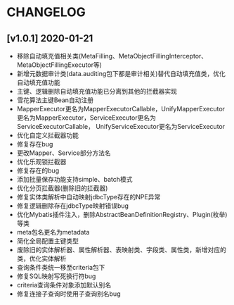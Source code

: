 # CHANGELOG
## [v1.0.1] 2020-01-21
- 移除自动填充值相关类(MetaFilling、MetaObjectFillingInterceptor、MetaObjectFillingExecutor等)
- 新增元数据审计类(data.auditing包下都是审计相关)替代自动填充值类，优化自动填充值功能
- 主键、逻辑删除自动填充值功能已分离到其他的拦截器实现
- 雪花算法主键Bean自动注册
- MapperExecutor更名为MapperExecutorCallable，UnifyMapperExecutor更名为MapperExecutor，ServiceExecutor更名为ServiceExecutorCallable，
UnifyServiceExecutor更名为ServiceExecutor
- 优化自定义拦截器功能
- 修复存在bug
- 更改Mapper、Service部分方法名
- 优化乐观锁拦截器
- 修复存在的bug
- 添加批量保存功能支持simple、batch模式
- 优化分页拦截器(删除旧的拦截器)
- 修复实体类解析中自动映射jdbcType存在的NPE异常
- 修复逻辑删除存在jdbcType映射错误bug
- 优化Mybatis插件注入，删除AbstractBeanDefinitionRegistry、Plugin(枚举)等类
- meta包名更名为metadata
- 简化全局配置主键类型
- 废除旧的实体解析器、属性解析器、表映射类、字段类、属性类，新增对应的类，优化实体解析
- 查询条件类统一移至criteria包下
- 修复SQL映射写死换行符bug
- criteria查询条件对象添加默认别名
- 修复连接子查询时使用子查询别名bug


